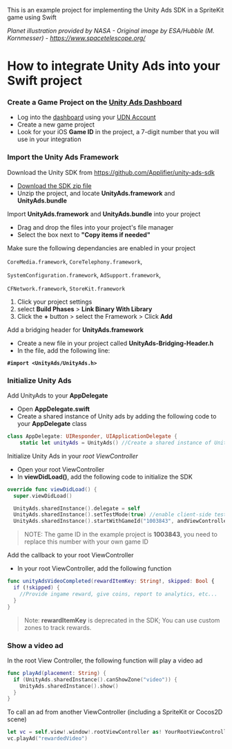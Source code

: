 This is an example project for implementing the Unity Ads SDK in a SpriteKit game using Swift

<i>Planet illustration provided by NASA - Original image by ESA/Hubble (M. Kornmesser) - https://www.spacetelescope.org/</i>

# How to integrate Unity Ads into your Swift project

### Create a Game Project on the [Unity Ads Dashboard](https://dashboard.unityads.unity3d.com)
- Log into the [dashboard](https://dashboard.unityads.unity3d.com) using your [UDN Account](https://accounts.unity3d.com/sign-in)
- Create a new game project
- Look for your iOS **Game ID** in the project, a 7-digit number that you will use in your integration

### Import the Unity Ads Framework

Download the Unity SDK from https://github.com/Applifier/unity-ads-sdk
  - [Download the SDK zip file](https://github.com/Applifier/unity-ads-sdk/archive/master.zip)
  - Unzip the project, and locate **UnityAds.framework** and **UnityAds.bundle**

Import **UnityAds.framework** and **UnityAds.bundle** into your project
  - Drag and drop the files into your project's file manager
  - Select the box next to **"Copy items if needed"**

Make sure the following dependancies are enabled in your project  
  
  `CoreMedia.framework`,  `CoreTelephony.framework`,  
  
  `SystemConfiguration.framework`, `AdSupport.framework`,  
  
  `CFNetwork.framework`, `StoreKit.framework`  
  
  1. Click your project settings
  2. select **Build Phases** > **Link Binary With Library**
  3. Click the **+** button > select the Framework > Click **Add**

Add a bridging header for **UnityAds.framework**
  - Create a new file in your project called **UnityAds-Bridging-Header.h**
  - In the file, add the following line:  
  
**`#import <UnityAds/UnityAds.h>`**

### Initialize Unity Ads

Add UnityAds to your **AppDelegate**
- Open **AppDelegate.swift**
- Create a shared instance of Unity ads by adding the following code to your **AppDelegate** class  
```Swift
class AppDelegate: UIResponder, UIApplicationDelegate {
    static let unityAds = UnityAds() //Create a shared instance of Unity Ads
```

Initialize Unity Ads in your *root ViewController*
- Open your root ViewController
- In **viewDidLoad()**, add the following code to initialize the SDK
```Swift
override func viewDidLoad() {
  super.viewDidLoad()

  UnityAds.sharedInstance().delegate = self
  UnityAds.sharedInstance().setTestMode(true) //enable client-side test mode
  UnityAds.sharedInstance().startWithGameId("1003843", andViewController: self)
```
> NOTE: The game ID in the example project is **1003843**, you need to replace this number with your own game ID

Add the callback to your root ViewController  
- In your root ViewController, add the following function

```Swift
func unityAdsVideoCompleted(rewardItemKey: String!, skipped: Bool {
  if (!skipped) {
    //Provide ingame reward, give coins, report to analytics, etc...
  }
}
```
> Note: **rewardItemKey** is deprecated in the SDK; You can use custom zones to track rewards.

### Show a video ad

In the root View Controller, the following function will play a video ad

```swift
func playAd(placement: String) {
  if (UnityAds.sharedInstance().canShowZone("video")) {
    UnityAds.sharedInstance().show()
  }
}
```

To call an ad from another ViewController (including a SpriteKit or Cocos2D scene)
```swift
let vc = self.view!.window!.rootViewController as! YourRootViewController
vc.playAd("rewardedVideo")
```

